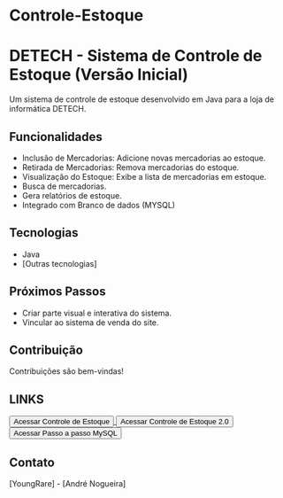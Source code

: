 # Controle-Estoque
# DETECH - Sistema de Controle de Estoque (Versão Inicial)

Um sistema de controle de estoque desenvolvido em Java para a loja de informática DETECH.

## Funcionalidades

- Inclusão de Mercadorias: Adicione novas mercadorias ao estoque.
- Retirada de Mercadorias: Remova mercadorias do estoque. 
- Visualização do Estoque: Exibe a lista de mercadorias em estoque. 
- Busca de mercadorias.
- Gera relatórios de estoque.
- Integrado com Branco de dados (MYSQL)

## Tecnologias

- Java
- [Outras tecnologias]

## Próximos Passos

- Criar parte visual e interativa do sistema.
- Vincular ao sistema de venda do site.

## Contribuição

Contribuições são bem-vindas!

## LINKS

<a href="https://github.com/Young4Rare/Controle-Estoque/blob/main/Estoque.war" target="_blank">
    <button>Acessar Controle de Estoque</button>
</a>



<a href="https://github.com/Young4Rare/Controle-Estoque/blob/main/Estoque%202.0.war" target="_blank">
    <button>Acessar Controle de Estoque 2.0</button>
</a>



<a href="https://github.com/Young4Rare/Controle-Estoque/blob/main/Passo%20a%20passo%20MySQL" target="_blank">
    <button>Acessar Passo a passo MySQL</button>
</a>

## Contato

[YoungRare] - [André Nogueira]


